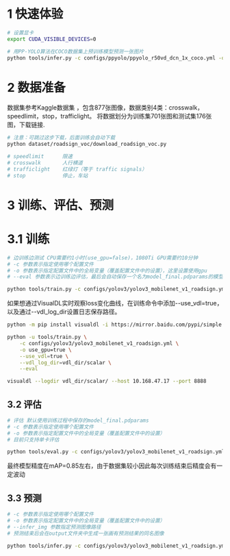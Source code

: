 
# 1 快速体验
```bash
# 设置显卡
export CUDA_VISIBLE_DEVICES=0

# 用PP-YOLO算法在COCO数据集上预训练模型预测一张图片
python tools/infer.py -c configs/ppyolo/ppyolo_r50vd_dcn_1x_coco.yml -o use_gpu=true weights=https://paddledet.bj.bcebos.com/models/ppyolo_r50vd_dcn_1x_coco.pdparams --infer_img=demo/000000014439.jpg
```


# 2 数据准备
数据集参考Kaggle数据集 ，包含877张图像，数据类别4类：crosswalk，speedlimit，stop，trafficlight。 将数据划分为训练集701张图和测试集176张图，下载链接.
```bash
# 注意：可跳过这步下载，后面训练会自动下载
python dataset/roadsign_voc/download_roadsign_voc.py

# speedlimit      限速
# crosswalk       人行横道
# trafficlight    红绿灯（等于 traffic signals）
# stop            停止，车站
```

# 3 训练、评估、预测
# 3.1 训练
```bash
# 边训练边测试 CPU需要约1小时(use_gpu=false)，1080Ti GPU需要约10分钟
# -c 参数表示指定使用哪个配置文件
# -o 参数表示指定配置文件中的全局变量（覆盖配置文件中的设置），这里设置使用gpu
# --eval 参数表示边训练边评估，最后会自动保存一个名为model_final.pdparams的模型

python tools/train.py -c configs/yolov3/yolov3_mobilenet_v1_roadsign.yml --eval -o use_gpu=true
```

如果想通过VisualDL实时观察loss变化曲线，在训练命令中添加--use_vdl=true，以及通过--vdl_log_dir设置日志保存路径。
```bash
python -m pip install visualdl -i https://mirror.baidu.com/pypi/simple
```

```bash
python -u tools/train.py \
    -c configs/yolov3/yolov3_mobilenet_v1_roadsign.yml \
    -o use_gpu=true \
    --use_vdl=true \
    --vdl_log_dir=vdl_dir/scalar \
    --eval

visualdl --logdir vdl_dir/scalar/ --host 10.168.47.17 --port 8888

```

## 3.2 评估
```bash
# 评估 默认使用训练过程中保存的model_final.pdparams
# -c 参数表示指定使用哪个配置文件
# -o 参数表示指定配置文件中的全局变量（覆盖配置文件中的设置）
# 目前只支持单卡评估

python tools/eval.py -c configs/yolov3/yolov3_mobilenet_v1_roadsign.yml -o use_gpu=true
```
最终模型精度在mAP=0.85左右，由于数据集较小因此每次训练结束后精度会有一定波动

## 3.3 预测
```bash
# -c 参数表示指定使用哪个配置文件
# -o 参数表示指定配置文件中的全局变量（覆盖配置文件中的设置）
# --infer_img 参数指定预测图像路径
# 预测结束后会在output文件夹中生成一张画有预测结果的同名图像

python tools/infer.py -c configs/yolov3/yolov3_mobilenet_v1_roadsign.yml -o use_gpu=true --infer_img=demo/road554.png
```

